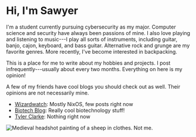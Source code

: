 # Hi, I'm Sawyer

I'm a student currently pursuing cybersecurity as my major.
Computer science and security have always been passions of
mine. I also love playing and listening to music---I play
all sorts of instruments, including guitar, banjo, cajon,
keyboard, and bass guitar. Alternative rock and grunge are
my favorite genres. More recently, I've become interested in
backpacking.

This is a place for me to write about my hobbies and
projects. I post infrequently---usually about every two
months. Everything on here is my opinion!

A few of my friends have cool blogs you should check out as
well. Their opinions are not necessarily mine.

* [Wizardwatch](https://www.wizardwatch.net/): Mostly NixOS,
  few posts right now
* [Biotech Blog](https://biotechblog.org/):  Really cool
  biotechnology stuff!
* [Tyler Clarke](https://swaous.asuscomm.com): Nothing right
  now

![Medieval headshot painting of a sheep in clothes. Not
me.](/images/sheep-in-clothes.jpg)
